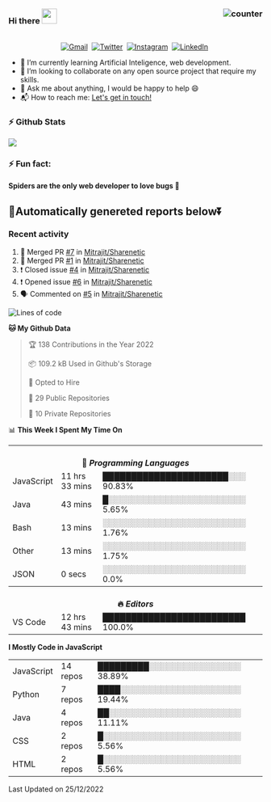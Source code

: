 ### Hi there <img src="https://raw.githubusercontent.com/soumyadip007/soumyadip007/master/Hi.gif" width="30px" height="30px"> <img src="https://komarev.com/ghpvc/?username=Mitrajit&color=brightgreen" alt="counter" align="right"/>
<p align="center">
<br>
<a href="mailto:chandra.rupam+contact@gmail.com?subject=Hi Mitrajit"><img src="https://img.shields.io/badge/gmail-%23D14836.svg?&style=for-the-badge&logo=gmail&logoColor=white" alt="Gmail"/></a>&nbsp;
<a href="http://bit.ly/Mitrajit_twt"><img src="https://img.shields.io/badge/twitter-%231DA1F2.svg?&style=for-the-badge&logo=twitter&logoColor=white" alt="Twitter" /></a>&nbsp;
<a href="http://bit.ly/Mitrajit_insta"><img src="https://img.shields.io/badge/instagram-%23E4405F.svg?&style=for-the-badge&logo=instagram&logoColor=white" alt="Instagram" /></a>&nbsp;
<a href="http://bit.ly/Mitrajit_ln"><img src="https://img.shields.io/badge/linkedin-%230077B5.svg?&style=for-the-badge&logo=linkedin&logoColor=white" alt="LinkedIn" /></a>&nbsp;
<!--<a href="https://kkvanonymous.github.io/"><img alt="Website" src="https://img.shields.io/website?style=for-the-badge&up_message=portfolio&url=https%3A%2F%2Fkkvanonymous.github.io%2F"></a>-->
</p>

<!-- - 🔭 I’m currently working on ...-->

- 🌱 I’m currently learning Artificial Inteligence, web development.
- 👯 I’m looking to collaborate on any open source project that require my skills.<!-- - 🤔 I’m looking for help with ... -->
- 💬 Ask me about anything, I would be happy to help 😄
- 📬 How to reach me: [Let's get in touch!](mailto:chandra.rupam+contact@gmail.com)
### ⚡ Github Stats
<!-- <img align="left" src="https://github-readme-stats.sumanth-talluri.vercel.app/api?username=Mitrajit&show_icons=true&title_color=fff&icon_color=79ff97&text_color=efefef&bg_color=24292e" alt="Mitrajit's Gitstats" width="60%"> -->
![](https://github-readme-stats.sumanth-talluri.vercel.app/api?username=Mitrajit&show_icons=true&title_color=fff&icon_color=79ff97&text_color=efefef&bg_color=24292e)
<!-- <img src="https://github-readme-stats.sumanth-talluri.vercel.app/api/top-langs/?username=Mitrajit&show_icons=true&hide_border=true&theme=radical" width="37%" alt="Mitrajit's Top Languages"> -->

### ⚡ Fun fact: 
#### Spiders are the only web developer to love bugs :bug:
## 🤖Automatically genereted reports below⏬
### Recent activity
<!--START_SECTION:activity-->
1. 🎉 Merged PR [#7](https://github.com/Mitrajit/Sharenetic/pull/7) in [Mitrajit/Sharenetic](https://github.com/Mitrajit/Sharenetic)
2. 🎉 Merged PR [#1](https://github.com/Mitrajit/Sharenetic/pull/1) in [Mitrajit/Sharenetic](https://github.com/Mitrajit/Sharenetic)
3. ❗️ Closed issue [#4](https://github.com/Mitrajit/Sharenetic/issues/4) in [Mitrajit/Sharenetic](https://github.com/Mitrajit/Sharenetic)
4. ❗️ Opened issue [#6](https://github.com/Mitrajit/Sharenetic/issues/6) in [Mitrajit/Sharenetic](https://github.com/Mitrajit/Sharenetic)
5. 🗣 Commented on [#5](https://github.com/Mitrajit/Sharenetic/issues/5) in [Mitrajit/Sharenetic](https://github.com/Mitrajit/Sharenetic)
<!--END_SECTION:activity-->

<!--START_SECTION:waka-->
![Lines of code](https://img.shields.io/badge/From%20Hello%20World%20I%27ve%20Written-1.1%20million%20lines%20of%20code-blue)

**🐱 My Github Data** 

> 🏆 138 Contributions in the Year 2022
 > 
> 📦 109.2 kB Used in Github's Storage 
 > 
> 💼 Opted to Hire
 > 
> 📜 29 Public Repositories 
 > 
> 🔑 10 Private Repositories  
 > 
📊 **This Week I Spent My Time On** 

<table>
<tr><th colspan="3"><br>💬 <i>Programming Languages</i></th></tr> 
  <tr><td>JavaScript</td><td>11 hrs 33 mins</td><td>██████████████████████░░░   90.83%</td></tr> 
  <tr><td>Java</td><td>43 mins</td><td>█░░░░░░░░░░░░░░░░░░░░░░░░   5.65%</td></tr> 
  <tr><td>Bash</td><td>13 mins</td><td>░░░░░░░░░░░░░░░░░░░░░░░░░   1.76%</td></tr> 
  <tr><td>Other</td><td>13 mins</td><td>░░░░░░░░░░░░░░░░░░░░░░░░░   1.75%</td></tr> 
  <tr><td>JSON</td><td>0 secs</td><td>░░░░░░░░░░░░░░░░░░░░░░░░░   0.0%</td></tr>

<tr><th colspan="3"><br>🔥 <i>Editors</i></th></tr> 
  <tr><td>VS Code</td><td>12 hrs 43 mins</td><td>█████████████████████████   100.0%</td></tr>

</table>

**I Mostly Code in JavaScript** 

<table>
  <tr><td>JavaScript</td><td>14 repos</td><td>█████████░░░░░░░░░░░░░░░░   38.89%</td></tr> 
  <tr><td>Python</td><td>7 repos</td><td>████░░░░░░░░░░░░░░░░░░░░░   19.44%</td></tr> 
  <tr><td>Java</td><td>4 repos</td><td>██░░░░░░░░░░░░░░░░░░░░░░░   11.11%</td></tr> 
  <tr><td>CSS</td><td>2 repos</td><td>█░░░░░░░░░░░░░░░░░░░░░░░░   5.56%</td></tr> 
  <tr><td>HTML</td><td>2 repos</td><td>█░░░░░░░░░░░░░░░░░░░░░░░░   5.56%</td></tr>
</table>



 Last Updated on 25/12/2022
<!--END_SECTION:waka-->
